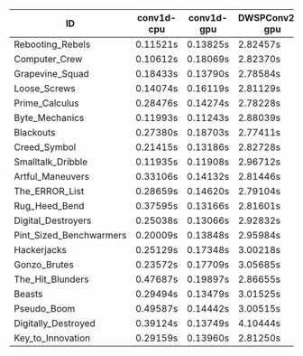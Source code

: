 |ID|conv1d-cpu|conv1d-gpu|DWSPConv2D-gpu|gemm-gpu|avg|
|-|-|-|-|-|-|
|Rebooting_Rebels|0.11521s|0.13825s|2.82457s|1.65735s|1.18385s|
|Computer_Crew|0.10612s|0.18069s|2.82370s|1.67113s|1.19541s|
|Grapevine_Squad|0.18433s|0.13790s|2.78584s|1.68330s|1.19784s|
|Loose_Screws|0.14074s|0.16119s|2.81129s|1.74086s|1.21352s|
|Prime_Calculus|0.28476s|0.14274s|2.78228s|1.66366s|1.21836s|
|Byte_Mechanics|0.11993s|0.11243s|2.88039s|1.76204s|1.21870s|
|Blackouts|0.27380s|0.18703s|2.77411s|1.66946s|1.22610s|
|Creed_Symbol|0.21415s|0.13186s|2.82728s|1.73686s|1.22754s|
|Smalltalk_Dribble|0.11935s|0.11908s|2.96712s|1.75778s|1.24083s|
|Artful_Maneuvers|0.33106s|0.14132s|2.81446s|1.69323s|1.24502s|
|The_ERROR_List|0.28659s|0.14620s|2.79104s|1.87061s|1.27361s|
|Rug_Heed_Bend|0.37595s|0.13166s|2.81601s|1.83142s|1.28876s|
|Digital_Destroyers|0.25038s|0.13066s|2.92832s|1.85304s|1.29060s|
|Pint_Sized_Benchwarmers|0.20009s|0.13848s|2.95984s|1.86685s|1.29132s|
|Hackerjacks|0.25129s|0.17348s|3.00218s|1.87816s|1.32628s|
|Gonzo_Brutes|0.23572s|0.17709s|3.05685s|1.90308s|1.34318s|
|The_Hit_Blunders|0.47687s|0.19897s|2.86655s|1.86820s|1.35265s|
|Beasts|0.29494s|0.13479s|3.01525s|2.01147s|1.36411s|
|Pseudo_Boom|0.49587s|0.14442s|3.00515s|1.90968s|1.38878s|
|Digitally_Destroyed|0.39124s|0.13749s|4.10444s|2.47072s|1.77597s|
|Key_to_Innovation|0.29159s|0.13960s|2.81250s|infs|infs|
